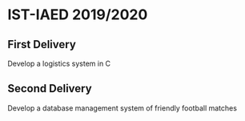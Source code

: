 # IST-IAED 2019/2020

## First Delivery
Develop a logistics system in C

## Second Delivery
Develop a database management system of friendly football matches
